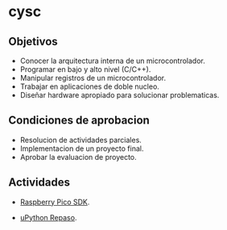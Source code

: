 # cysc

## Objetivos

- Conocer la arquitectura interna de un microcontrolador.
- Programar en bajo y alto nivel (C/C++).
- Manipular registros de un microcontrolador.
- Trabajar en aplicaciones de doble nucleo.
- Diseñar hardware apropiado para solucionar problematicas.

## Condiciones de aprobacion

- Resolucion de actividades parciales.
- Implementacion de un proyecto final.
- Aprobar la evaluacion de proyecto.

## Actividades

- [Raspberry Pico SDK][act01].


- [uPython Repaso][act01-old].

[act01]: https://github.com/impatrq/cysc/tree/act01/c-sdk
[act01-old]: https://github.com/impatrq/cysc/tree/act01/upython-repaso
